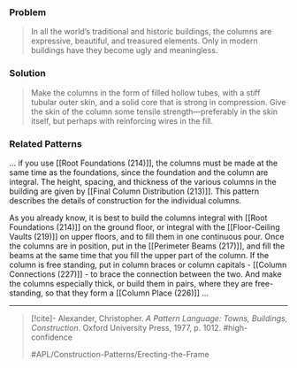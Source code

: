 ### Problem
>In all the world’s traditional and historic buildings, the columns are expressive, beautiful, and treasured elements. Only in modern buildings have they become ugly and meaningless.

### Solution
>Make the columns in the form of filled hollow tubes, with a stiff tubular outer skin, and a solid core that is strong in compression. Give the skin of the column some tensile strength—preferably in the skin itself, but perhaps with reinforcing wires in the fill.

### Related Patterns
... if you use [[Root Foundations (214)]], the columns must be made at the same time as the foundations, since the foundation and the column are integral. The height, spacing, and thickness of the various columns in the building are given by [[Final Column Distribution (213)]]. This pattern describes the details of construction for the individual columns.

 As you already know, it is best to build the columns integral with [[Root Foundations (214)]] on the ground floor, or integral with the [[Floor-Ceiling Vaults (219)]] on upper floors, and to fill them in one continuous pour. Once the columns are in position, put in the [[Perimeter Beams (217)]], and fill the beams at the same time that you fill the upper part of the column. If the column is free standing, put in column braces or column capitals - [[Column Connections (227)]] - to brace the connection between the two. And make the columns especially thick, or build them in pairs, where they are free-standing, so that they form a [[Column Place (226)]] ...

---

> [!cite]- Alexander, Christopher. _A Pattern Language: Towns, Buildings, Construction_. Oxford University Press, 1977, p. 1012.
> #high-confidence
>
> #APL/Construction-Patterns/Erecting-the-Frame

